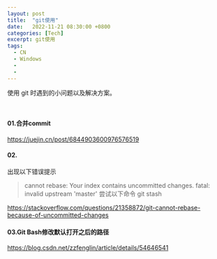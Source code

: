 ```yaml
---
layout: post
title:  "git使用"
date:   2022-11-21 08:30:00 +0800
categories: [Tech]
excerpt: git使用
tags:
  - CN
  - Windows
  - 
  - 
---
```


使用 git 时遇到的小问题以及解决方案。


<br /> 

#### 01.合并commit

https://juejin.cn/post/6844903600976576519


#### 02.

出现以下错误提示
>cannot rebase: Your index contains uncommitted changes.
>fatal: invalid upstream 'master'
尝试以下命令
>git stash

https://stackoverflow.com/questions/21358872/git-cannot-rebase-because-of-uncommitted-changes

#### 03.Git Bash修改默认打开之后的路径

https://blog.csdn.net/zzfenglin/article/details/54646541